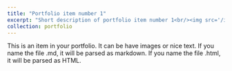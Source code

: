 ```yaml
---
title: "Portfolio item number 1"
excerpt: "Short description of portfolio item number 1<br/><img src='/images/Depth.png'>"
collection: portfolio
---
```


This is an item in your portfolio. It can be have images or nice text. If you name the file .md, it will be parsed as markdown. If you name the file .html, it will be parsed as HTML. 
